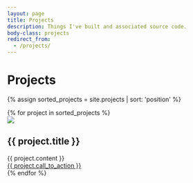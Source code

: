 ```yaml
---
layout: page
title: Projects
description: Things I've built and associated source code.
body-class: projects
redirect_from:
  - /projects/
---
```


# Projects

{% assign sorted_projects = site.projects | sort: 'position' %}

<!-- start block -->
<div id="projectbox"> 
{% for project in sorted_projects %}

<!-- start product -->       
<div class="project">
  <div class="project_img">
    <img src="{{site.url}}/img/projects/{{project.image}}" class="wh-auto">
  </div>
  <div class="project_content"> 
    <h2 id="{{ project.title | slugify }}" href="{{ project.view_url }}" class="project_title">{{ project.title }}</h2>
    <div class="clear"></div>
    <div class="project_overview">{{ project.content }}</div>
    <a href="{{ project.view_url }}" class="call-to-action">{{ project.call_to_action }}</a>
    <div class="clear"></div>
  </div>
</div>
{% endfor %}
</div>       
<!-- end of block -->
